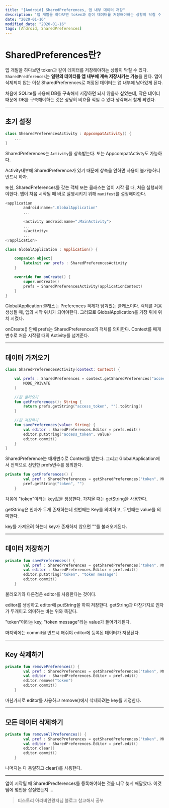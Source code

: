 ```yaml
---
title: "[Android] SharedPreferences, 앱 내부 데이터 저장"
description: '앱 개발을 하다보면 token과 같이 데이터를 저장해야하는 상황이 닥칠 수 있다.'
date: "2020-01-16"
modified_date: "2020-01-16"
tags: [Android, SharedPreferences]
---
```


<style>
    .android {
        color: green;
    } 
</style>

# SharedPreferences란?

앱 개발을 하다보면 token과 같이 데이터를 저장해야하는 상황이 닥칠 수 있다. `SharedPredferences`는 **일련의 데이터를 앱 내부에 계속 저장시키는 기능**을 한다. 앱이 삭제되지 않는 이상 SharedPreferences로 저장된 데이터는 앱 내부에 남아있게 된다.

처음에 SQLite를 사용해 DB를 구축해서 저장하면 되지 않을까 싶었는데, 작은 데이터 때문에 DB를 구축해야하는 것은 상당히 비효율 적일 수 있다 생각해서 찾게 되었다.

---

## 초기 설정

```kotlin
class ShearedPreferencesActivity : AppcompatActivity() {
    ...
}
```

SharedPreferences는 `Activity`를 상속받는다. 또는 AppcompatActivty도 가능하다.

Activity내부에 SharedPreference가 있기 때문에 상속을 안하면 사용이 불가능하니 반드시 하자.

또한, SharedPreferences를 갖는 객체 또는 클래스는 앱이 시작 될 때, 처음 실행되어야한다. 앱이 처음 시작될 때 바로 실행시키기 위해 `manifest`를 설정해야한다.

```kotlin
<application
        android:name=".GlobalApplication"
        ...

        <activity android:name=".MainActivity">
        ...
        </activity>
        ...
</application>
```

```kotlin
class GlobalApplication : Application() {

    companion object{
        lateinit var prefs : SharedPreferencesActivity
    }

    override fun onCreate() {
        super.onCreate()
        prefs = SharedPreferencesActivity(applicationContext)
    }
}

```

GlobalApplication 클래스는 Preferences 객체가 담겨있는 클래스이다. 객체를 처음 생성될 때, 앱의 시작 위치가 되어야한다. 그러므로 GlobalApplication를 가장 위에 위치 시켰다.

onCreate() 안에 prefs는 SharedPreferences의 객체를 의미한다. Context를 매개변수로 처음 시작될 때의 Activity를 넘겨준다.

---

## 데이터 가져오기

```kotlin
class SharedPreferencesActivity(context: Context) {

    val prefs : SharedPreferences = context.getSharedPreferences("access_token",
        MODE_PRIVATE
    )

    //값 불러오기
    fun getPreferences(): String {
        return prefs.getString("access_token", "").toString()
    }

    //값 저장하기
    fun savePreferences(value: String) {
        val editor : SharedPreferences.Editor = prefs.edit()
        editor.putString("access_token", value)
        editor.commit()
    }
}
```

SharedPreference는 매개변수로 Context를 받는다. 그리고 GlobalApplication에서 전역으로 선언한 prefs변수를 정의한다.

```kotlin
private fun getPreferences() {
        val pref : SharedPreferences = getSharedPreferences("token", MODE_PRIVATE)
        pref.getString("token", "")
    }
```

처음에 "token"이라는 key값을 생성한다. 가져올 때는 getString을 사용한다.

getString은 인자가 두개 존재하는데 첫번째는 Key를 의미하고, 두번째는 value를 의미한다.

key를 가져오려 하는데 key가 존재하지 않으면 ""를 불러오게된다.

---

## 데이터 저장하기

```kotlin
private fun savePreferences() {
        val pref : SharedPreferences = getSharedPreferences("token", MODE_PRIVATE)
        val editor : SharedPreferences.Editor = pref.edit()
        editor.putString("token", "token message")
        editor.commit()
    }
```

불러오기와 다른점은 editor를 사용한다는 것이다.

editor를 생성하고 editor에 putString을 하여 저장한다. getString과 마찬가지로 인자가 두개이고 의미하는 바는 위와 똑같다.

"token"이라는 key, "token message"라는 value가 들어가게된다.

마지막에는 commit을 반드시 해줘야 editor에 등록된 데이터가 저장된다.

---

## Key 삭제하기

```kotlin
private fun removePreferences() {
        val pref : SharedPreferences = getSharedPreferences("token", MODE_PRIVATE)
        val editor : SharedPreferences.Editor = pref.edit()
        editor.remove("token")
        editor.commit()
    }
```

마찬가지로 editor를 사용하고 remove()에서 삭제하려는 key를 지정한다.

---

## 모든 데이터 삭제하기

```kotlin
private fun removeAllPreferences() {
        val pref : SharedPreferences = getSharedPreferences("token", MODE_PRIVATE)
        val editor : SharedPreferences.Editor = pref.edit()
        editor.clear()
        editor.commit()
    }
```

나머지는 다 동일하고 clear()를 사용한다.

---

앱이 시작될 때 SharedPredferences를 등록해야하는 것을 너무 늦게 깨달았다. 이것땜에 몇번을 삽질했는지 ...

> 티스토리 아라비안왕자님 블로그 참고해서 공부
